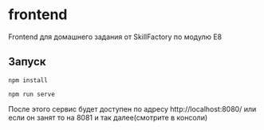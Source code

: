 # frontend
Frontend для домашнего задания от SkillFactory по модулю E8

## Запуск
```
npm install

npm run serve
```

После этого сервис будет доступен по адресу http://localhost:8080/ или если он занят то на 8081 и так далее(смотрите в консоли)
